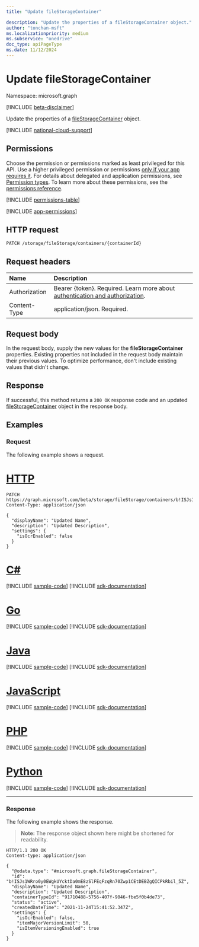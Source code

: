 ```yaml
---
title: "Update fileStorageContainer"

description: "Update the properties of a fileStorageContainer object."
author: "tonchan-msft"
ms.localizationpriority: medium
ms.subservice: "onedrive"
doc_type: apiPageType
ms.date: 11/12/2024
---
```


# Update fileStorageContainer


Namespace: microsoft.graph

[!INCLUDE [beta-disclaimer](../../includes/beta-disclaimer.md)]

Update the properties of a [fileStorageContainer](../resources/filestoragecontainer.md) object.

[!INCLUDE [national-cloud-support](../../includes/all-clouds.md)]

## Permissions

Choose the permission or permissions marked as least privileged for this API. Use a higher privileged permission or permissions [only if your app requires it](/graph/permissions-overview#best-practices-for-using-microsoft-graph-permissions). For details about delegated and application permissions, see [Permission types](/graph/permissions-overview#permission-types). To learn more about these permissions, see the [permissions reference](/graph/permissions-reference).

<!-- { "blockType": "permissions", "name": "filestoragecontainer_update" } -->
[!INCLUDE [permissions-table](../includes/permissions/filestoragecontainer-update-permissions.md)]

[!INCLUDE [app-permissions](../includes/sharepoint-embedded-app-permissions.md)]

## HTTP request

<!-- {
  "blockType": "ignored"
}
-->
``` http
PATCH /storage/fileStorage/containers/{containerId}
```

## Request headers
|Name|Description|
|:---|:---|
|Authorization|Bearer {token}. Required. Learn more about [authentication and authorization](/graph/auth/auth-concepts).|
|Content-Type|application/json. Required.|

## Request body
In the request body, supply the new values for the **fileStorageContainer** properties. Existing properties not included in the request body maintain their previous values. To optimize performance, don't include existing values that didn't change.

## Response
If successful, this method returns a `200 OK` response code and an updated [fileStorageContainer](../resources/filestoragecontainer.md) object in the response body.

## Examples

### Request
The following example shows a request.
# [HTTP](#tab/http)
<!-- {
  "blockType": "request",
  "name": "update_filestoragecontainer"
}
-->
``` http
PATCH https://graph.microsoft.com/beta/storage/fileStorage/containers/b!ISJs1WRro0y0EWgkUYcktDa0mE8zSlFEqFzqRn70Zwp1CEtDEBZgQICPkRbil_5Z
Content-Type: application/json

{
  "displayName": "Updated Name",
  "description": "Updated Description",
  "settings": {
    "isOcrEnabled": false
  }
}
```

# [C#](#tab/csharp)
[!INCLUDE [sample-code](../includes/snippets/csharp/update-filestoragecontainer-csharp-snippets.md)]
[!INCLUDE [sdk-documentation](../includes/snippets/snippets-sdk-documentation-link.md)]

# [Go](#tab/go)
[!INCLUDE [sample-code](../includes/snippets/go/update-filestoragecontainer-go-snippets.md)]
[!INCLUDE [sdk-documentation](../includes/snippets/snippets-sdk-documentation-link.md)]

# [Java](#tab/java)
[!INCLUDE [sample-code](../includes/snippets/java/update-filestoragecontainer-java-snippets.md)]
[!INCLUDE [sdk-documentation](../includes/snippets/snippets-sdk-documentation-link.md)]

# [JavaScript](#tab/javascript)
[!INCLUDE [sample-code](../includes/snippets/javascript/update-filestoragecontainer-javascript-snippets.md)]
[!INCLUDE [sdk-documentation](../includes/snippets/snippets-sdk-documentation-link.md)]

# [PHP](#tab/php)
[!INCLUDE [sample-code](../includes/snippets/php/update-filestoragecontainer-php-snippets.md)]
[!INCLUDE [sdk-documentation](../includes/snippets/snippets-sdk-documentation-link.md)]

# [Python](#tab/python)
[!INCLUDE [sample-code](../includes/snippets/python/update-filestoragecontainer-python-snippets.md)]
[!INCLUDE [sdk-documentation](../includes/snippets/snippets-sdk-documentation-link.md)]

---

### Response
The following example shows the response.
>**Note:** The response object shown here might be shortened for readability.
<!-- {
  "blockType": "response",
  "truncated": true,
  "@odata.type": "microsoft.graph.fileStorageContainer"
}
-->
``` http
HTTP/1.1 200 OK
Content-type: application/json

{
  "@odata.type": "#microsoft.graph.fileStorageContainer",
  "id": "b!ISJs1WRro0y0EWgkUYcktDa0mE8zSlFEqFzqRn70Zwp1CEtDEBZgQICPkRbil_5Z",
  "displayName": "Updated Name",
  "description": "Updated Description",
  "containerTypeId": "91710488-5756-407f-9046-fbe5f0b4de73",
  "status": "active",
  "createdDateTime": "2021-11-24T15:41:52.347Z",
  "settings": {
    "isOcrEnabled": false,
    "itemMajorVersionLimit": 50,
    "isItemVersioningEnabled": true
  }
}
```

